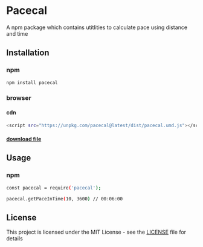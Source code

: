 # Pacecal

A npm package which contains utitlities to calculate pace using distance and time

## Installation

### npm

```sh
npm install pacecal
```

### browser

#### cdn

```sh
<script src="https://unpkg.com/pacecal@latest/dist/pacecal.umd.js"></script>
```

#### [download file](https://unpkg.com/pacecal@latest/dist/pacecal.umd.js)

## Usage

### npm

```sh
const pacecal = require('pacecal');

pacecal.getPaceInTime(10, 3600) // 00:06:00
```

## License

This project is licensed under the MIT License - see the [LICENSE](LICENSE) file for details
